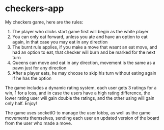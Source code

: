 # checkers-app
My checkers game, here are the rules:
1. The player who clicks start game first will begin as the white player
2. You can only eat forward, unless you ate and have an option to eat again, in that case you may eat in any direction
3. The burnt rule applies, if you make a move that wasnt an eat move, and had an option to eat, that checker will burn and be marked for the next turn
4. Queens can move and eat in any direction, movement is the same as a pawn just for any direction
5. After a player eats, he may choose to skip his turn without eating again if he has the option

The game includes a dynamic rating system, each user gets 3 ratings for a win, 1 for a loss, and in case the users have a high rating difference, the lower rating user will gain double the ratings, and the other using will gain only half.
Enjoy!

The game uses socketIO to manage the user lobby, as well as the game movements themselves, sending each user an updated version of the board from the user who made a move.
